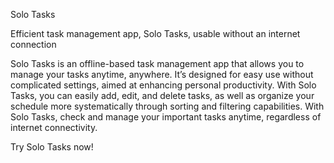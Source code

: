 Solo Tasks

Efficient task management app, Solo Tasks, usable without an internet connection

Solo Tasks is an offline-based task management app that allows you to manage your tasks anytime, anywhere. It’s designed for easy use without complicated settings, aimed at enhancing personal productivity. With Solo Tasks, you can easily add, edit, and delete tasks, as well as organize your schedule more systematically through sorting and filtering capabilities. With Solo Tasks, check and manage your important tasks anytime, regardless of internet connectivity. 

Try Solo Tasks now!
